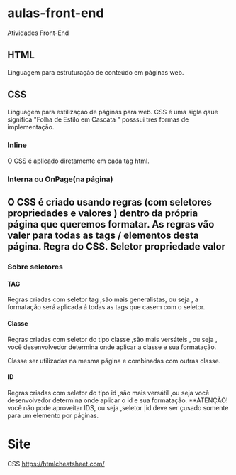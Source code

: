 # aulas-front-end
 Atividades Front-End
 ## HTML 
 Linguagem para estruturação de conteúdo em páginas web.
 ## CSS
 Linguagem para estilizaçao de páginas para web.
 CSS é uma sigla  qaue significa "Folha de Estilo
em Cascata " posssui tres formas de implementação.
### Inline
O CSS é aplicado diretamente em cada  tag html.

### Interna ou OnPage(na página)

O CSS é criado usando regras (com seletores propriedades  e valores ) dentro  da própria página  que queremos formatar.
As regras  vão valer para todas as tags / elementos desta página.
Regra do CSS.
Seletor
propriedade 
valor
---
### Sobre seletores
#### TAG
Regras criadas com seletor tag ,são mais generalistas, ou seja ,  a formatação  será  aplicada á todas  as tags que casem com o seletor.

#### Classe
Regras criadas com seletor do tipo classe ,são mais versáteis , ou seja , você  desenvolvedor  determina  onde aplicar  a classe  e sua formatação.

Classe ser utilizadas na mesma  página  e combinadas com outras classe.

#### ID
Regras criadas com seletor  do tipo id ,são mais versátil ,ou seja  você desenvolvedor  determina onde  aplicar o id e sua formatação.
**ATENÇÃO! você não pode aproveitar  IDS, ou seja ,seletor |id deve ser  çusado somente para  um elemento por páginas.

# Site 
CSS https://htmlcheatsheet.com/
